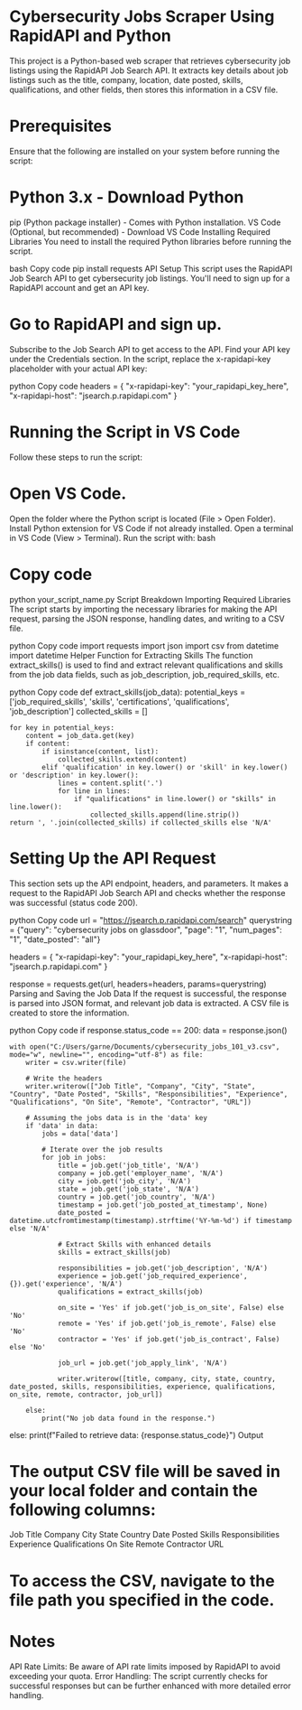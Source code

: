 # Cybersecurity Jobs Scraper Using RapidAPI and Python
This project is a Python-based web scraper that retrieves cybersecurity job listings using the RapidAPI Job Search API. It extracts key details about job listings such as the title, company, location, date posted, skills, qualifications, and other fields, then stores this information in a CSV file.

# Prerequisites
Ensure that the following are installed on your system before running the script:

# Python 3.x - Download Python
pip (Python package installer) - Comes with Python installation.
VS Code (Optional, but recommended) - Download VS Code
Installing Required Libraries
You need to install the required Python libraries before running the script.

bash
Copy code
pip install requests
API Setup
This script uses the RapidAPI Job Search API to get cybersecurity job listings. You'll need to sign up for a RapidAPI account and get an API key.

# Go to RapidAPI and sign up.
Subscribe to the Job Search API to get access to the API.
Find your API key under the Credentials section.
In the script, replace the x-rapidapi-key placeholder with your actual API key:

python
Copy code
headers = {
    "x-rapidapi-key": "your_rapidapi_key_here",
    "x-rapidapi-host": "jsearch.p.rapidapi.com"
}
# Running the Script in VS Code
Follow these steps to run the script:

# Open VS Code.
Open the folder where the Python script is located (File > Open Folder).
Install Python extension for VS Code if not already installed.
Open a terminal in VS Code (View > Terminal).
Run the script with:
bash
# Copy code
python your_script_name.py
Script Breakdown
Importing Required Libraries
The script starts by importing the necessary libraries for making the API request, parsing the JSON response, handling dates, and writing to a CSV file.

python
Copy code
import requests
import json
import csv
from datetime import datetime
Helper Function for Extracting Skills
The function extract_skills() is used to find and extract relevant qualifications and skills from the job data fields, such as job_description, job_required_skills, etc.

python
Copy code
def extract_skills(job_data):
    potential_keys = ['job_required_skills', 'skills', 'certifications', 'qualifications', 'job_description']
    collected_skills = []
    
    for key in potential_keys:
        content = job_data.get(key)
        if content:
            if isinstance(content, list):
                collected_skills.extend(content)
            elif 'qualification' in key.lower() or 'skill' in key.lower() or 'description' in key.lower():
                lines = content.split('.')
                for line in lines:
                    if "qualifications" in line.lower() or "skills" in line.lower():
                        collected_skills.append(line.strip())
    return ', '.join(collected_skills) if collected_skills else 'N/A'
# Setting Up the API Request
This section sets up the API endpoint, headers, and parameters. It makes a request to the RapidAPI Job Search API and checks whether the response was successful (status code 200).

python
Copy code
url = "https://jsearch.p.rapidapi.com/search"
querystring = {"query": "cybersecurity jobs on glassdoor", "page": "1", "num_pages": "1", "date_posted": "all"}

headers = {
    "x-rapidapi-key": "your_rapidapi_key_here",
    "x-rapidapi-host": "jsearch.p.rapidapi.com"
}

response = requests.get(url, headers=headers, params=querystring)
Parsing and Saving the Job Data
If the request is successful, the response is parsed into JSON format, and relevant job data is extracted. A CSV file is created to store the information.

python
Copy code
if response.status_code == 200:
    data = response.json()

    with open("C:/Users/garne/Documents/cybersecurity_jobs_101_v3.csv", mode="w", newline="", encoding="utf-8") as file:
        writer = csv.writer(file)

        # Write the headers
        writer.writerow(["Job Title", "Company", "City", "State", "Country", "Date Posted", "Skills", "Responsibilities", "Experience", "Qualifications", "On Site", "Remote", "Contractor", "URL"])

        # Assuming the jobs data is in the 'data' key
        if 'data' in data:
            jobs = data['data']

            # Iterate over the job results
            for job in jobs:
                title = job.get('job_title', 'N/A')
                company = job.get('employer_name', 'N/A')
                city = job.get('job_city', 'N/A')
                state = job.get('job_state', 'N/A')
                country = job.get('job_country', 'N/A')
                timestamp = job.get('job_posted_at_timestamp', None)
                date_posted = datetime.utcfromtimestamp(timestamp).strftime('%Y-%m-%d') if timestamp else 'N/A'

                # Extract Skills with enhanced details
                skills = extract_skills(job)

                responsibilities = job.get('job_description', 'N/A')
                experience = job.get('job_required_experience', {}).get('experience', 'N/A')
                qualifications = extract_skills(job)

                on_site = 'Yes' if job.get('job_is_on_site', False) else 'No'
                remote = 'Yes' if job.get('job_is_remote', False) else 'No'
                contractor = 'Yes' if job.get('job_is_contract', False) else 'No'

                job_url = job.get('job_apply_link', 'N/A')

                writer.writerow([title, company, city, state, country, date_posted, skills, responsibilities, experience, qualifications, on_site, remote, contractor, job_url])

        else:
            print("No job data found in the response.")
else:
    print(f"Failed to retrieve data: {response.status_code}")
Output
# The output CSV file will be saved in your local folder and contain the following columns:
Job Title
Company
City
State
Country
Date Posted
Skills
Responsibilities
Experience
Qualifications
On Site
Remote
Contractor
URL
# To access the CSV, navigate to the file path you specified in the code.

# Notes
API Rate Limits: Be aware of API rate limits imposed by RapidAPI to avoid exceeding your quota.
Error Handling: The script currently checks for successful responses but can be further enhanced with more detailed error handling.
